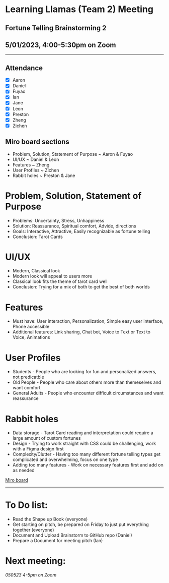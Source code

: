 # Learning Llamas (Team 2) Meeting
## Fortune Telling Brainstorming 2
## 5/01/2023, 4:00-5:30pm on Zoom
---
## Attendance
- [x] Aaron
- [x] Daniel
- [x] Fuyao
- [x] Ian
- [x] Jane
- [x] Leon
- [x] Preston
- [x] Zheng 
- [x] Zichen

## Miro board sections
* Problem, Solution, Statement of Purpose ~ Aaron & Fuyao
* UI/UX ~ Daniel & Leon
* Features ~ Zheng
* User Profiles ~ Zichen
* Rabbit holes ~ Preston & Jane

# Problem, Solution, Statement of Purpose
* Problems: Uncertainty, Stress, Unhappiness
* Solution: Reassurance, Spiritual comfort, Advide, directions
* Goals: Interactive, Attractive, Easily recognizable as fortune telling
* Conclusion: Tarot Cards

# UI/UX
* Modern, Classical look
* Modern look will appeal to users more
* Classical look fits the theme of tarot card well
* Conclusion: Trying for a mix of both to get the best of both worlds

# Features
* Must have: User interaction, Personalization, Simple easy user interface, Phone accessible
* Additional features: Link sharing, Chat bot, Voice to Text or Text to Voice, Animations

# User Profiles
* Students - People who are looking for fun and personalized answers, not predicatble
* Old People - People who care about others more than themeselves and want comfort
* General Adults - People who encounter difficult circumstances and want reassurance

# Rabbit holes
* Data storage - Tarot Card reading and interpretation could require a large amount of custom fortunes
* Design - Trying to work straight with CSS could be challenging, work with a Figma design first
* Complexity/Clutter - Having too many different fortune telling types get complicated and overwhelming, focus on one type
* Adding too many features - Work on necessary features first and add on as needed

[Miro board](https://miro.com/app/board/uXjVMNLpPAU=/)


---
# To Do list:
* Read the Shape up Book (everyone)
* Get starting on pitch, be prepared on Friday to just put everything together (everyone)
* Document and Upload Brainstorm to GitHub repo (Daniel)
* Prepare a Document for meeting pitch (Ian)

# Next meeting:
*050523 4-5pm on Zoom*
